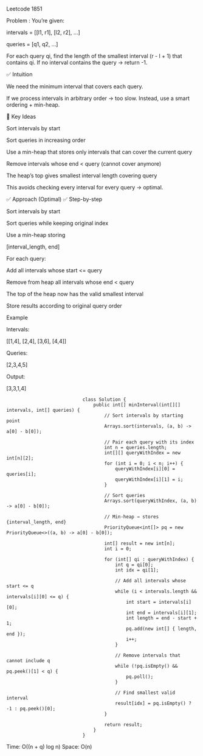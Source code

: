 Leetcode 1851

Problem : 
You’re given:

intervals = [[l1, r1], [l2, r2], ...]

queries = [q1, q2, ...]

For each query qi, find the length of the smallest interval (r - l + 1) that contains qi.
If no interval contains the query → return -1.

✅ Intuition

We need the minimum interval that covers each query.

If we process intervals in arbitrary order → too slow.
Instead, use a smart ordering + min-heap.

🧠 Key Ideas

Sort intervals by start

Sort queries in increasing order

Use a min-heap that stores only intervals that can cover the current query

Remove intervals whose end < query (cannot cover anymore)

The heap’s top gives smallest interval length covering query

This avoids checking every interval for every query → optimal.

✅ Approach (Optimal)
✅ Step-by-step

Sort intervals by start

Sort queries while keeping original index

Use a min-heap storing

[interval_length, end]


For each query:

Add all intervals whose start <= query

Remove from heap all intervals whose end < query

The top of the heap now has the valid smallest interval

Store results according to original query order

Example

Intervals:

[[1,4], [2,4], [3,6], [4,4]]


Queries:

[2,3,4,5]


Output:

[3,3,1,4]

                                class Solution {
                                    public int[] minInterval(int[][] intervals, int[] queries) {
                                        // Sort intervals by starting point
                                        Arrays.sort(intervals, (a, b) -> a[0] - b[0]);

                                        // Pair each query with its index
                                        int n = queries.length;
                                        int[][] queryWithIndex = new int[n][2];
                                        for (int i = 0; i < n; i++) {
                                            queryWithIndex[i][0] = queries[i];
                                            queryWithIndex[i][1] = i;
                                        }
                                        
                                        // Sort queries
                                        Arrays.sort(queryWithIndex, (a, b) -> a[0] - b[0]);

                                        // Min-heap → stores {interval_length, end}
                                        PriorityQueue<int[]> pq = new PriorityQueue<>((a, b) -> a[0] - b[0]);

                                        int[] result = new int[n];
                                        int i = 0;

                                        for (int[] qi : queryWithIndex) {
                                            int q = qi[0];
                                            int idx = qi[1];

                                            // Add all intervals whose start <= q
                                            while (i < intervals.length && intervals[i][0] <= q) {
                                                int start = intervals[i][0];
                                                int end = intervals[i][1];
                                                int length = end - start + 1;
                                                pq.add(new int[] { length, end });
                                                i++;
                                            }

                                            // Remove intervals that cannot include q
                                            while (!pq.isEmpty() && pq.peek()[1] < q) {
                                                pq.poll();
                                            }

                                            // Find smallest valid interval
                                            result[idx] = pq.isEmpty() ? -1 : pq.peek()[0];
                                        }

                                        return result;
                                    }
                                }

Time: O((n + q) log n)
Space: O(n)